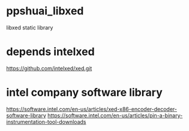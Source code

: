 # ppshuai_libxed
libxed static library

# depends intelxed
https://github.com/intelxed/xed.git

# intel company software library
https://software.intel.com/en-us/articles/xed-x86-encoder-decoder-software-library
https://software.intel.com/en-us/articles/pin-a-binary-instrumentation-tool-downloads
